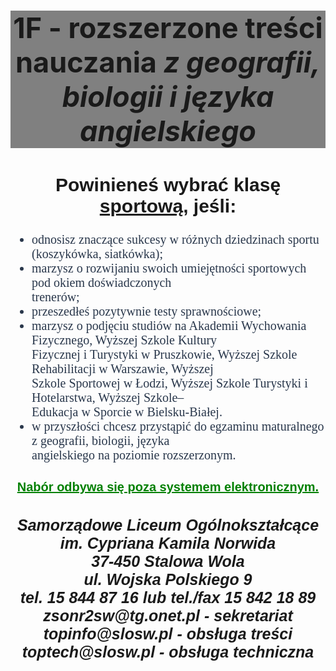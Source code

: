 <html lang="pl">
<head>
	<meta charset="utf-8"/>
	<title>1F</title>
	<meta name="description" content="Strona o mojej szkole"/>
	<meta name="keywords" content="SLO, moja szkoła"/>
	<meta http-equiv="X-UA-Compatible" content="IE=edge,chrome=1"/>
	<style>	
h1 {
background-color:grey;
}
h1:hover {
color:black;
}
#tekst {
font-family:sans-serif;
text-align:center;
}
#nagłówek{
text-align:center;
font-size:45px;
}
#y{
font-family:fantasy;
color:rgb(41,55,75);
text-align:left;
font-size:20px;
}
#z{
color:green;
font-size:20px;
}
#x {
font-size:30px;
}
#s {
font-size:25px;
}
</style>
</head>
<body>
	<img arc="profil_f.jpg"/>
<h1 id="nagłówek"><strong>1F</strong> - rozszerzone treści nauczania<strong><em>  z geografii, biologii i języka angielskiego</em></strong></h1>
<div id="tekst">
<h2 id="x"><strong>Powinieneś wybrać klasę <u>sportową,</u> jeśli: </strong> </br></h2>
<ul id="y">
<li>	odnosisz znaczące sukcesy w różnych dziedzinach sportu (koszykówka, siatkówka);</br></li>
<li> marzysz o rozwijaniu swoich umiejętności sportowych pod okiem doświadczonych</br>
trenerów;</br></li>
<li>przeszedłeś pozytywnie testy sprawnościowe;</br></li>
<li> marzysz o podjęciu studiów na Akademii Wychowania Fizycznego, Wyższej Szkole Kultury</br>
Fizycznej i Turystyki w Pruszkowie, Wyższej Szkole Rehabilitacji w Warszawie, Wyższej</br>
Szkole Sportowej w Łodzi, Wyższej Szkole Turystyki i Hotelarstwa, Wyższej Szkole–</br>
Edukacja w Sporcie w Bielsku-Białej.</br></li>
<li> w przyszłości chcesz przystąpić do egzaminu maturalnego z geografii, biologii, języka</br>
angielskiego na poziomie rozszerzonym.</li>
</ul>
<h4 id="z"><u>Nabór odbywa się poza systemem elektronicznym.</u></h4>
<h5 id="s">Samorządowe Liceum Ogólnokształcące im. Cypriana Kamila Norwida</br>
37-450 Stalowa Wola</br>
ul. Wojska Polskiego 9</br>
tel. 15 844 87 16 lub tel./fax 15 842 18 89</br>
zsonr2sw@tg.onet.pl - sekretariat</br>
topinfo@slosw.pl - obsługa treści</br>
toptech@slosw.pl - obsługa techniczna</h5>
</div>
</body>
</html>

